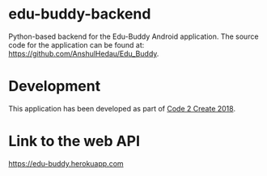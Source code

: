 # edu-buddy-backend
Python-based backend for the Edu-Buddy Android application. The source code for the application can be found at: https://github.com/AnshulHedau/Edu_Buddy. 

# Development
This application has been developed as part of [Code 2 Create 2018](https://www.hackathon.com/event/code-2-create-2018---acm-vit-41706437076).

# Link to the web API
https://edu-buddy.herokuapp.com
